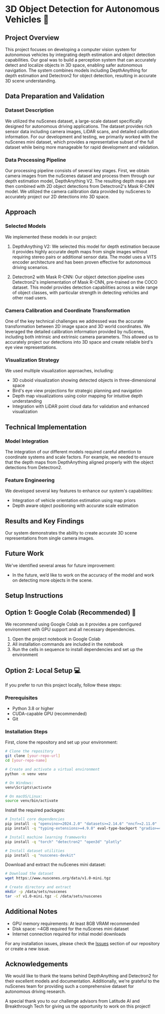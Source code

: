 # 3D Object Detection for Autonomous Vehicles 🚗

## Project Overview

This project focuses on developing a computer vision system for autonomous vehicles by integrating depth estimation and object detection capabilities. Our goal was to build a perception system that can accurately detect and localize objects in 3D space, enabling safer autonomous navigation. The system combines models including DepthAnything for depth estimation and Detectron2 for object detection, resulting in accurate 3D scene understanding.

## Data Preparation and Validation

### Dataset Description
We utilized the nuScenes dataset, a large-scale dataset specifically designed for autonomous driving applications. The dataset provides rich sensor data including camera images, LiDAR scans, and detailed calibration information. For our development and testing, we primarily worked with the nuScenes mini dataset, which provides a representative subset of the full dataset while being more manageable for rapid development and validation.

### Data Processing Pipeline
Our processing pipeline consists of several key stages. First, we obtain camera images from the nuScenes dataset and process them through our depth estimation model, DepthAnything V2. The resulting depth maps are then combined with 2D object detections from Detectron2's Mask R-CNN model. We utilized the camera calibration data provided by nuScenes to accurately project our 2D detections into 3D space.

## Approach

### Selected Models
We implemented these models in our project:

1. DepthAnything V2: We selected this model for depth estimation because it provides highly accurate depth maps from single images without requiring stereo pairs or additional sensor data. The model uses a VITS encoder architecture and has been proven effective for autonomous driving scenarios.

2. Detectron2 with Mask R-CNN: Our object detection pipeline uses Detectron2's implementation of Mask R-CNN, pre-trained on the COCO dataset. This model provides detection capabilities across a wide range of object classes, with particular strength in detecting vehicles and other road users.


### Camera Calibration and Coordinate Transformation
One of the key technical challenges we addressed was the accurate transformation between 2D image space and 3D world coordinates. We leveraged the detailed calibration information provided by nuScenes, including both intrinsic and extrinsic camera parameters. This allowed us to accurately project our detections into 3D space and create reliable bird's eye view representations.

### Visualization Strategy
We used multiple visualization approaches, including:
- 3D cuboid visualization showing detected objects in three-dimensional space
- Bird's eye view projections for strategic planning and navigation
- Depth map visualizations using color mapping for intuitive depth understanding
- Integration with LiDAR point cloud data for validation and enhanced visualization

## Technical Implementation

### Model Integration
The integration of our different models required careful attention to coordinate systems and scale factors. For example, we needed to ensure that the depth maps from DepthAnything aligned properly with the object detections from Detectron2. 

### Feature Engineering
We developed several key features to enhance our system's capabilities:
- Integration of vehicle orientation estimation using map priors
- Depth aware object positioning with accurate scale estimation

## Results and Key Findings

Our system demonstrates the ability to create accurate 3D scene representations from single camera images. 

## Future Work

We've identified several areas for future improvement:
- In the future, we’d like to work on the accuracy of the model and work on detecting more objects in the scene.

## Setup Instructions

## Option 1: Google Colab (Recommended) 🚀

We recommend using Google Colab as it provides a pre configured environment with GPU support and all necessary dependencies.

1. Open the project notebook in Google Colab
2. All installation commands are included in the notebook
3. Run the cells in sequence to install dependencies and set up the environment

## Option 2: Local Setup 💻

If you prefer to run this project locally, follow these steps:

### Prerequisites
- Python 3.8 or higher
- CUDA-capable GPU (recommended)
- Git

### Installation Steps

First, clone the repository and set up your environment:

```bash
# Clone the repository
git clone [your-repo-url]
cd [your-repo-name]

# Create and activate a virtual environment
python -m venv venv

# On Windows:
venv\Scripts\activate

# On macOS/Linux:
source venv/bin/activate
```

Install the required packages:

```bash
# Install core dependencies
pip install -q "openvino>=2024.2.0" "datasets>=2.14.6" "nncf>=2.11.0" 
pip install -q "typing-extensions>=4.9.0" eval-type-backport "gradio>=4.19"

# Install machine learning frameworks
pip install -q "torch" "detectron2" "open3d" "plotly"

# Install dataset utilities
pip install -q "nuscenes-devkit"
```

Download and extract the nuScenes mini dataset:

```bash
# Download the dataset
wget https://www.nuscenes.org/data/v1.0-mini.tgz

# Create directory and extract
mkdir -p /data/sets/nuscenes
tar -xf v1.0-mini.tgz -C /data/sets/nuscenes
```

## Additional Notes

- GPU memory requirements: At least 8GB VRAM recommended
- Disk space: ~4GB required for the nuScenes mini dataset
- Internet connection required for initial model downloads

For any installation issues, please check the [Issues](link-to-issues) section of our repository or create a new issue.
## Acknowledgements

We would like to thank the teams behind DepthAnything and Detectron2 for their excellent models and documentation. Additionally, we're grateful to the nuScenes team for providing such a comprehensive dataset for autonomous driving research. 
 
A special thank you to our challenge advisors from Latitude AI and Breakthrough Tech for giving us the opportunity to work on this project!
